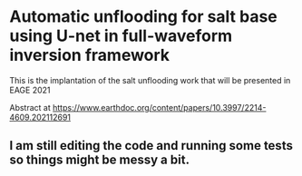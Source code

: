 # Automatic unflooding for salt base using U-net in full-waveform inversion framework 
This is the implantation of the salt unflooding work that will be presented in EAGE 2021 

Abstract at 
https://www.earthdoc.org/content/papers/10.3997/2214-4609.202112691


## I am still editing the code and running some tests so things might be messy a bit.





